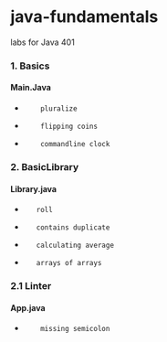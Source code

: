 # java-fundamentals
labs for Java 401

### 1. Basics
####    Main.Java
*         pluralize
*         flipping coins
*         commandline clock
        
### 2. BasicLibrary
####    Library.java
 *        roll
 *        contains duplicate
 *        calculating average 
 *        arrays of arrays
 
### 2.1    Linter
####        App.java
*         missing semicolon
